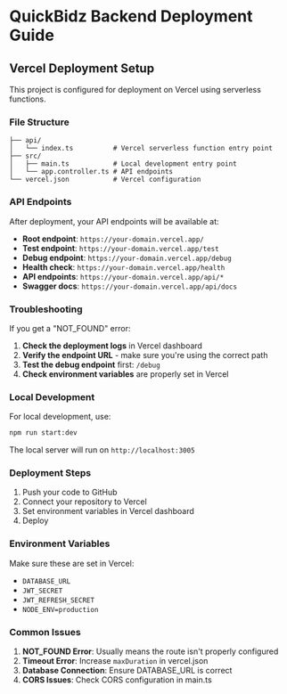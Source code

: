 # QuickBidz Backend Deployment Guide

## Vercel Deployment Setup

This project is configured for deployment on Vercel using serverless functions.

### File Structure
```
├── api/
│   └── index.ts          # Vercel serverless function entry point
├── src/
│   ├── main.ts           # Local development entry point
│   └── app.controller.ts # API endpoints
└── vercel.json           # Vercel configuration
```

### API Endpoints

After deployment, your API endpoints will be available at:

- **Root endpoint**: `https://your-domain.vercel.app/`
- **Test endpoint**: `https://your-domain.vercel.app/test`
- **Debug endpoint**: `https://your-domain.vercel.app/debug`
- **Health check**: `https://your-domain.vercel.app/health`
- **API endpoints**: `https://your-domain.vercel.app/api/*`
- **Swagger docs**: `https://your-domain.vercel.app/api/docs`

### Troubleshooting

If you get a "NOT_FOUND" error:

1. **Check the deployment logs** in Vercel dashboard
2. **Verify the endpoint URL** - make sure you're using the correct path
3. **Test the debug endpoint** first: `/debug`
4. **Check environment variables** are properly set in Vercel

### Local Development

For local development, use:
```bash
npm run start:dev
```

The local server will run on `http://localhost:3005`

### Deployment Steps

1. Push your code to GitHub
2. Connect your repository to Vercel
3. Set environment variables in Vercel dashboard
4. Deploy

### Environment Variables

Make sure these are set in Vercel:
- `DATABASE_URL`
- `JWT_SECRET`
- `JWT_REFRESH_SECRET`
- `NODE_ENV=production`

### Common Issues

1. **NOT_FOUND Error**: Usually means the route isn't properly configured
2. **Timeout Error**: Increase `maxDuration` in vercel.json
3. **Database Connection**: Ensure DATABASE_URL is correct
4. **CORS Issues**: Check CORS configuration in main.ts 